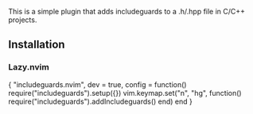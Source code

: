 This is a simple plugin that adds includeguards to a .h/.hpp file in C/C++ projects.

## Installation
### Lazy.nvim
{
	"includeguards.nvim",
	dev    = true,
	config = function()
		require("includeguards").setup({})
		vim.keymap.set("n", "<leader>hg", function() require("includeguards").addIncludeguards() end)
	end
}
